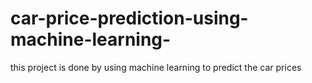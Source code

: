 # car-price-prediction-using-machine-learning-
this project is done by using machine learning to predict the car prices
